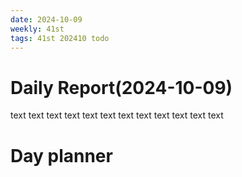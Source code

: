```yaml
---
date: 2024-10-09
weekly: 41st
tags: 41st 202410 todo
---
```

# Daily Report(2024-10-09)
text text text text text text text text text text text text
# Day planner

